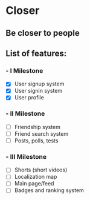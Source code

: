 # Closer

## Be closer to people

## List of features:
### - I Milestone
- [x] User signup system
- [X] User signin system
- [X] User profile
### - II Milestone
- [ ] Friendship system
- [ ] Friend search system
- [ ] Posts, polls, tests
### - III Milestone
- [ ] Shorts (short videos)
- [ ] Localization map
- [ ] Main page/feed
- [ ] Badges and ranking system